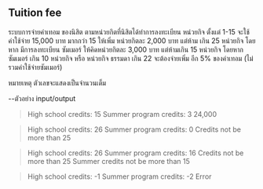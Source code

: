 ﻿## Tuition fee

ระบบการจ่ายค่าเทอม ของนิสิต ตามหน่วยกิตที่นิสิตได้ทำการลงทะเบียน หน่วยกิจ ตั้งแต่ 1-15 จะใช้ค่าใช้จ่าย 15,000 บาท มากกว่า 15 ให้เพิ่ม หน่วยกิตละ 2,000 บาท แต่ห้าม เกิน 25 หน่วยกิจ  โดยหาก มีการลงทะเบียน ซัมเมอร์ ให้คิดหน่วยกิตละ 3,000 บาท แต่ห้ามเกิน 15 หน่วยกิจ โดยหาก ซัมเมอร์ เกิน 10 หน่วยกิจ หรือ หน่วยกิจ ธรรมดา เกิน 22  จะต้องจ่ายเพิ่ม อีก  5%  ของค่าเทอม (ไม่รวมค่าใช้จ่ายซัมเมอร์) 


หมายเหตุ ตัวเลขจะแสดงเป็นจำนวนเต็ม

--ตัวอย่าง input/output

>High school credits:  15
 Summer program credits:  3
 24,000


>High school credits:  26
 Summer program credits:  0
 Credits not be more than 25


>High school credits:  26
 Summer program credits:  16
 Credits not be more than 25
 Summer credits not be more than 15


>High school credits:  -1
>Summer program credits:  -2
>Error



